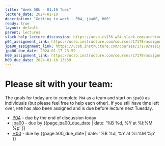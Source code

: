 ```yaml
---
title: "Week 00b - 01.10 Tues"
lecture_date: 2024-01-10
description: "Getting to work - P04, jpa00, H00"
ready: true
layout: default
parent: lectures
slack_help_lecture_discussion: https://ucsb-cs156-w24.slack.com/archives/C069ED0JD5G
p04_assignment_link: https://ucsb.instructure.com/courses/17178/assignments/192293
jpa00_assignment_link: https://ucsb.instructure.com/courses/17178/assignments/192306
jpa00_due_date: 2024-01-17 23:59
h00_assignment_link: https://ucsb.instructure.com/courses/17178/assignments/192286
h00_due_date: 2024-01-16 13:59
---
```


# Please sit with your team:

The goals for today are to complete `P04` as a team and start on `jpa00` as individuals (but please feel free to help each other). If you still have time left over, `H00` has also been assigned and is due before lecture next Tuesday.

* [P04]({{page.p04_assignment_link}}) - due by the end of discussion today
* [jpa00]({{page.jpa00_assignment_link}}) - due by {{page.jpa00_due_date |  date: '%B %d, %Y at %l:%M %p' }}
* [H00]({{page.h00_assignment_link}}) - due by {{page.h00_due_date |  date: '%B %d, %Y at %l:%M %p' }}

